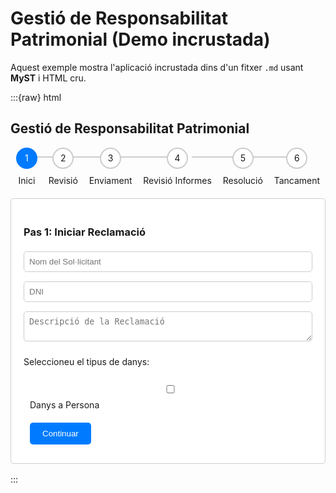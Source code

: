 # Gestió de Responsabilitat Patrimonial (Demo incrustada)

Aquest exemple mostra l'aplicació incrustada dins d'un fitxer `.md` usant **MyST** i HTML cru.

:::{raw} html
<!-- Widget escopat: Gestió de Responsabilitat Patrimonial -->
<style>
  /* Escopem tot dins del contenidor #rp-app */
  #rp-app { margin: 1rem 0; isolation: isolate; }
  #rp-app .rp-progressbar{
    display:flex; justify-content:space-between; list-style:none; padding:0; margin:0 0 20px;
    counter-reset: rp-step;
  }
  #rp-app .rp-progress-step{ flex-grow:1; position:relative; text-align:center; cursor:pointer; }
  #rp-app .rp-progress-step:before{
    content: counter(rp-step);
    counter-increment: rp-step;
    width:30px; height:30px; border:2px solid #ccc; display:block; text-align:center;
    margin:0 auto 10px; border-radius:50%; line-height:30px; background:#fff;
  }
  #rp-app .rp-progress-step:after{
    content:''; position:absolute; width:100%; height:2px; background:#ccc; top:14px; left:-50%; z-index:-1;
  }
  #rp-app .rp-progress-step:first-child:after{ content:none; }
  #rp-app .rp-progress-step.active:before,
  #rp-app .rp-progress-step.completed:before{ background:#007bff; border-color:#007bff; color:#fff; }
  #rp-app .rp-progress-step.completed:after{ background:#007bff; }

  #rp-app .rp-step-content{
    display:none; padding:20px; margin-top:20px; background:#fff; border:1px solid #ccc; border-radius:5px;
  }
  #rp-app .rp-step-content.active{ display:block; }

  #rp-app .rp-btn{
    padding:10px 20px; margin:10px; background:#007bff; color:#fff; border:0; border-radius:5px; cursor:pointer;
  }
  #rp-app .rp-btn:hover{ background:#0056b3; }

  #rp-app input, #rp-app select, #rp-app textarea{
    width:100%; padding:8px; margin-top:5px; margin-bottom:10px; border:1px solid #ccc; border-radius:5px;
  }

  #rp-app .rp-hidden{ display:none; }

  #rp-app .rp-type-damage{ display:flex; justify-content:space-around; flex-wrap:wrap; margin-top:10px; }
  #rp-app .rp-type-damage > div{ flex:1; min-width:150px; margin:10px; }
  #rp-app .rp-damage-info{ text-align:left; }
  #rp-app .rp-checks{ display:flex; justify-content:space-around; flex-wrap:wrap; }
</style>

<section id="rp-app" aria-label="Gestió de Responsabilitat Patrimonial">
  <h2>Gestió de Responsabilitat Patrimonial</h2>

  <ul class="rp-progressbar">
    <li class="rp-progress-step active" data-step="1">Inici</li>
    <li class="rp-progress-step" data-step="2">Revisió</li>
    <li class="rp-progress-step" data-step="3">Enviament</li>
    <li class="rp-progress-step" data-step="4">Revisió Informes</li>
    <li class="rp-progress-step" data-step="5">Resolució</li>
    <li class="rp-progress-step" data-step="6">Tancament</li>
  </ul>

  <div class="rp-step-content active" data-step="1">
    <h3>Pas 1: Iniciar Reclamació</h3>
    <input type="text" id="rp-solicitant-nom" placeholder="Nom del Sol·licitant" required>
    <input type="text" id="rp-solicitant-dni" placeholder="DNI" required>
    <textarea id="rp-reclamacio-descripcio" placeholder="Descripció de la Reclamació" required></textarea>
    <p>Seleccioneu el tipus de danys:</p>
    <div class="rp-type-damage">
      <div>
        <input type="checkbox" id="rp-persona" value="persona">
        <label for="rp-persona">Danys a Persona</label>
        <div id="rp-persona-docs" class="rp-hidden rp-damage-info">
          <p>Aporteu els següents documents:</p>
          <input type="file" id="rp-informe-medico" required>
          <label for="rp-informe-medico">Informe Mèdic</label><br>
          <input type="file" id="rp-justificant-despeses" required>
          <label for="rp-justificant-despeses">Justificant de Despeses Mèdiques</label><br>
        </div>
      </div>
      <!-- ... Altres blocs de danys com vehicle, edifici i bé concessionat ... -->
    </div>
    <button type="button" class="rp-btn" data-action="next">Continuar</button>
  </div>

  <!-- Resta dels passos igual que al codi anterior -->
</section>

<script>
// JS encapsulat dins de (function(){...}) per no contaminar global
(function(){
  const app=document.getElementById('rp-app');
  if(!app) return;
  let currentStep=1;
  const $=(sel)=>app.querySelector(sel);
  const $$=(sel)=>app.querySelectorAll(sel);
  function showStep(s){$$('.rp-progress-step').forEach(e=>e.classList.remove('active','completed'));
    $$('.rp-step-content').forEach(e=>e.classList.remove('active'));
    const p=app.querySelector('.rp-progress-step[data-step="'+s+'"]');
    const c=app.querySelector('.rp-step-content[data-step="'+s+'"]');
    if(p) p.classList.add('active'); if(c) c.classList.add('active');
    for(let i=1;i<s;i++){const pi=app.querySelector('.rp-progress-step[data-step="'+i+'"]'); if(pi) pi.classList.add('completed');}
    currentStep=s;}
  function nextStep(){if(currentStep<6){showStep(currentStep+1);}}
  app.addEventListener('click',e=>{const a=e.target.closest('[data-action]');if(a&&a.dataset.action==='next')nextStep();
  const step=e.target.closest('.rp-progress-step')?.dataset.step;if(step)showStep(parseInt(step,10));});
  showStep(currentStep);
})();
</script>
:::
